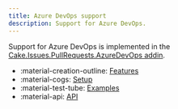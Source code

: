 ```yaml
---
title: Azure DevOps support
description: Support for Azure DevOps.
---
```


Support for Azure DevOps is implemented in the
[Cake.Issues.PullRequests.AzureDevOps addin](https://cakebuild.net/extensions/cake-issues-pullrequests-azuredevops/).

<div class="grid cards" markdown>

- :material-creation-outline: [Features](features.md)
- :material-cogs: [Setup](setup.md)
- :material-test-tube: [Examples](examples/index.md)
- :material-api: [API](https://cakebuild.net/extensions/cake-issues-pullrequests-azuredevops)

</div>
